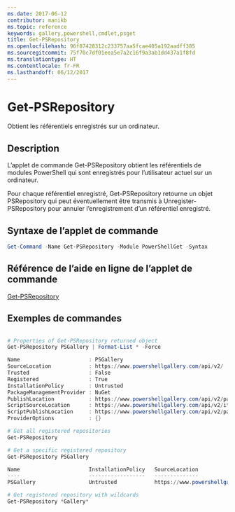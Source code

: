 ```yaml
---
ms.date: 2017-06-12
contributor: manikb
ms.topic: reference
keywords: gallery,powershell,cmdlet,psget
title: Get-PSRepository
ms.openlocfilehash: 96f87428312c233757aa5fcae405a192aadff385
ms.sourcegitcommit: 75f70c7df01eea5e7a2c16f9a3ab1dd437a1f8fd
ms.translationtype: HT
ms.contentlocale: fr-FR
ms.lasthandoff: 06/12/2017
---
```

<a id="get-psrepository" class="xliff"></a>
# Get-PSRepository

Obtient les référentiels enregistrés sur un ordinateur.

<a id="description" class="xliff"></a>
## Description

L’applet de commande Get-PSRepository obtient les référentiels de modules PowerShell qui sont enregistrés pour l’utilisateur actuel sur un ordinateur.

Pour chaque référentiel enregistré, Get-PSRepository retourne un objet PSRepository qui peut éventuellement être transmis à Unregister-PSRepository pour annuler l’enregistrement d’un référentiel enregistré.

<a id="cmdlet-syntax" class="xliff"></a>
## Syntaxe de l’applet de commande
```powershell
Get-Command -Name Get-PSRepository -Module PowerShellGet -Syntax
```

<a id="cmdlet-online-help-reference" class="xliff"></a>
## Référence de l’aide en ligne de l’applet de commande

[Get-PSRepository](http://go.microsoft.com/fwlink/?LinkID=517127)

<a id="example-commands" class="xliff"></a>
## Exemples de commandes

```powershell

# Properties of Get-PSRepository returned object
Get-PSRepository PSGallery | Format-List * -Force

Name                      : PSGallery
SourceLocation            : https://www.powershellgallery.com/api/v2/
Trusted                   : False
Registered                : True
InstallationPolicy        : Untrusted
PackageManagementProvider : NuGet
PublishLocation           : https://www.powershellgallery.com/api/v2/package/
ScriptSourceLocation      : https://www.powershellgallery.com/api/v2/items/psscript/
ScriptPublishLocation     : https://www.powershellgallery.com/api/v2/package/
ProviderOptions           : {}

# Get all registered repositories
Get-PSRepository

# Get a specific registered repository
Get-PSRepository PSGallery

Name                      InstallationPolicy   SourceLocation
----                      ------------------   --------------
PSGallery                 Untrusted            https://www.powershellgallery.com/api/v2/

# Get registered repository with wildcards
Get-PSRepository *Gallery*

```

